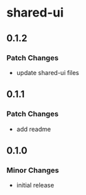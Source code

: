 # shared-ui

## 0.1.2

### Patch Changes

- update shared-ui files

## 0.1.1

### Patch Changes

- add readme

## 0.1.0

### Minor Changes

- initial release
